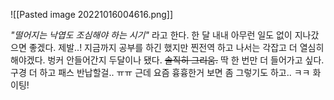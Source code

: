 ![[Pasted image 20221016004616.png]]

_"떨어지는 낙엽도 조심해야 하는 시기"_ 라고 한다. 한 달 내내 아무런 일도 없이 지나갔으면 좋겠다. 제발..!
지금까지 공부를 하긴 했지만 찐전역 하고 나서는 각잡고 더 열심히 해야겠다.
벙커 안들어간지 두달이나 됐다. ~~솔직히 그리움.~~ 딱 한 번만 더 들어가고 싶다. 구경 더 하고 패스 반납할걸.. ㅠㅠ
근데 요즘 흉흉한거 보면 좀 그렇기도 하고.. ㅋㅋ 화이팅!

